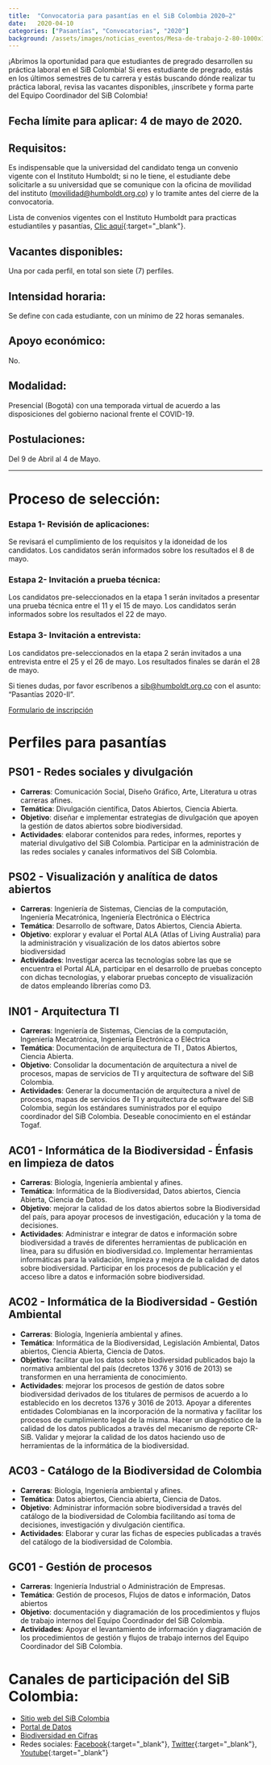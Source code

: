 ```yaml
---
title:  "Convocatoria para pasantías en el SiB Colombia 2020–2"
date:   2020-04-10
categories: ["Pasantías", "Convocatorias", "2020"]
background: /assets/images/noticias_eventos/Mesa-de-trabajo-2-80-1000x1000.jpg
---
```


¡Abrimos la oportunidad para que estudiantes de pregrado desarrollen su práctica laboral en el SiB Colombia!
Si eres estudiante de pregrado, estás en los últimos semestres de tu carrera y estás buscando dónde realizar tu práctica laboral, revisa las vacantes disponibles, ¡inscríbete y forma parte del Equipo Coordinador del SiB Colombia!

## Fecha límite para aplicar: 4 de mayo de 2020.

## Requisitos:  

Es indispensable que la universidad del candidato tenga un convenio vigente con el Instituto Humboldt;  si no le tiene, el estudiante debe solicitarle a su universidad que se comunique con la oficina de movilidad del instituto (movilidad@humboldt.org.co)  y lo tramite antes del cierre de la convocatoria.

Lista de convenios vigentes con el Instituto Humboldt para practicas estudiantiles y pasantías, [Clic aquí](https://drive.google.com/file/d/1CtpTcbOJ4vbWd7eekuJ9Bk-cgN6H1pt9/view?usp=sharing){:target="_blank"}.

## Vacantes disponibles: 
Una por cada perfil, en total son siete (7) perfiles.
## Intensidad horaria:  
Se define con cada estudiante, con un mínimo de 22 horas semanales.
## Apoyo económico:  
No.
## Modalidad:   
Presencial (Bogotá) con una temporada virtual de acuerdo a las disposiciones del gobierno nacional frente el COVID-19.
## Postulaciones:   
Del 9 de Abril al 4 de Mayo.

___

# Proceso de selección:
### Estapa 1- Revisión de aplicaciones:
Se revisará el cumplimiento de los requisitos y la idoneidad de los candidatos. Los candidatos serán informados sobre los resultados el  8  de mayo.

### Estapa 2- Invitación a prueba técnica:
Los candidatos pre-seleccionados en la etapa 1 serán invitados a presentar una prueba técnica  entre el 11 y el 15 de mayo. Los candidatos serán informados sobre los resultados el  22 de mayo.

### Estapa 3- Invitación a entrevista:
Los candidatos pre-seleccionados en la etapa 2 serán invitados a una entrevista entre el 25 y el 26 de mayo. Los resultados finales se darán el  28 de mayo.

Si tienes dudas, por favor escríbenos a sib@humboldt.org.co con el asunto: “Pasantías 2020-II”.

<div class="container is-max-desktop">
  <div class="notification is-primary">
    <a href= "https://docs.google.com/forms/d/e/1FAIpQLScYNJM4TJqY64Q_qhRB2s3F02VH2aSX5-aiQAXtOV1fq8lfdA/closedform" target="_blank">Formulario de inscripción</a>
  </div>
</div>

# Perfiles para pasantías

## PS01 - Redes sociales y divulgación

- **Carreras**: Comunicación Social, Diseño Gráfico, Arte, Literatura u otras carreras afines.
- **Temática**: Divulgación científica, Datos Abiertos, Ciencia Abierta.
- **Objetivo**: diseñar e implementar estrategias de divulgación que apoyen la gestión de datos abiertos sobre biodiversidad.
- **Actividades**: elaborar contenidos para redes,  informes, reportes y material divulgativo del SiB Colombia. Participar en la administración de las redes sociales y canales informativos del SiB Colombia.

## PS02 - Visualización y analítica de datos abiertos

- **Carreras**: Ingeniería de Sistemas, Ciencias de la computación, Ingeniería Mecatrónica, Ingeniería Electrónica o Eléctrica
- **Temática**: Desarrollo de software, Datos Abiertos, Ciencia Abierta.
- **Objetivo**: explorar y evaluar el Portal ALA (Atlas of Living Australia) para la administración y visualización de los datos abiertos sobre biodiversidad 
- **Actividades**: Investigar acerca las tecnologías sobre las que se encuentra el Portal ALA, participar en el desarrollo de pruebas concepto con dichas tecnologías, y elaborar pruebas concepto de visualización de datos empleando librerías como D3.

## IN01 - Arquitectura TI

- **Carreras**: Ingeniería de Sistemas, Ciencias de la computación, Ingeniería Mecatrónica, Ingeniería Electrónica o Eléctrica
- **Temática**: Documentación de arquitectura de TI , Datos Abiertos, Ciencia Abierta.
- **Objetivo**: Consolidar la documentación de arquitectura a nivel de procesos, mapas de servicios de TI y arquitectura de software del SiB Colombia.  
- **Actividades**: Generar la documentación de arquitectura a nivel de procesos, mapas de servicios de TI y arquitectura de software del SiB Colombia, según los estándares suministrados por el equipo coordinador del SiB Colombia. Deseable conocimiento en el estándar Togaf.


## AC01 - Informática de la Biodiversidad - Énfasis en limpieza de datos

- **Carreras**: Biología, Ingeniería ambiental y afines.
- **Temática**: Informática de la Biodiversidad, Datos abiertos, Ciencia Abierta, Ciencia de Datos.
- **Objetivo**: mejorar la calidad de los datos abiertos sobre la Biodiversidad del país, para apoyar procesos de investigación, educación y la toma de decisiones.
- **Actividades**: Administrar e integrar de datos e información sobre biodiversidad a través de diferentes herramientas de publicación en línea, para su difusión en biodiversidad.co. Implementar herramientas informáticas para la validación, limpieza y mejora de la calidad de datos sobre biodiversidad. Participar en los procesos de publicación y el acceso libre a datos e información sobre biodiversidad.

## AC02 - Informática de la Biodiversidad - Gestión Ambiental

- **Carreras**: Biología, Ingeniería ambiental y afines.
- **Temática**: Informática de la Biodiversidad, Legislación Ambiental, Datos abiertos, Ciencia Abierta, Ciencia de Datos.
- **Objetivo**:  facilitar que los datos sobre biodiversidad publicados bajo la normativa ambiental del país (decretos 1376 y 3016 de 2013) se transformen en una herramienta de conocimiento.
- **Actividades**: mejorar los procesos de gestión de datos sobre biodiversidad derivados de los titulares de permisos de acuerdo a lo establecido en los decretos 1376 y 3016 de 2013. Apoyar a diferentes entidades Colombianas en la incorporación de la normativa y facilitar los procesos de cumplimiento legal de la misma. Hacer un diagnóstico de la calidad de los datos publicados a través del mecanismo de reporte CR-SiB. Validar y mejorar la calidad de los datos haciendo uso de herramientas de la informática de la biodiversidad.

## AC03 - Catálogo de la Biodiversidad de Colombia

- **Carreras**: Biología, Ingeniería ambiental y afines.
- **Temática**: Datos abiertos, Ciencia abierta, Ciencia de Datos.
- **Objetivo**: Administrar información sobre biodiversidad a través del catálogo de la biodiversidad de Colombia facilitando así toma de decisiones, investigación y divulgación científica.
- **Actividades**: Elaborar y curar las fichas de especies publicadas a través del catálogo de la biodiversidad de Colombia.

## GC01 - Gestión de procesos

- **Carreras**: Ingeniería Industrial o Administración de Empresas.
- **Temática**: Gestión de procesos, Flujos de datos e información,  Datos abiertos
- **Objetivo**: documentación y diagramación de los procedimientos y flujos de trabajo internos del Equipo Coordinador del SiB Colombia.
- **Actividades**: Apoyar el levantamiento  de información y diagramación de los procedimientos de gestión y flujos de trabajo internos del Equipo Coordinador del SiB Colombia.

# Canales de participación del SiB Colombia:

- [Sitio web del SiB Colombia](/)
- [Portal de Datos](/data)
- [Biodiversidad en Cifras](https://cifras.biodiversidad.co/)
- Redes sociales: [Facebook](https://www.facebook.com/SibColombia){:target="_blank"}, [Twitter](https://twitter.com/sibcolombia){:target="_blank"}, [Youtube](https://www.youtube.com/user/sibcolombia){:target="_blank"}
